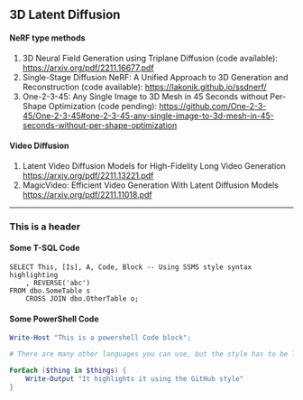## 3D Latent Diffusion

#### NeRF type methods

1. 3D Neural Field Generation using Triplane Diffusion (code available): https://arxiv.org/pdf/2211.16677.pdf
2. Single-Stage Diffusion NeRF: A Unified Approach to 3D Generation and Reconstruction (code available): https://lakonik.github.io/ssdnerf/
3. One-2-3-45: Any Single Image to 3D Mesh in 45 Seconds without Per-Shape Optimization (code pending): https://github.com/One-2-3-45/One-2-3-45#one-2-3-45-any-single-image-to-3d-mesh-in-45-seconds-without-per-shape-optimization


#### Video Diffusion

1. Latent Video Diffusion Models for High-Fidelity Long Video Generation https://arxiv.org/pdf/2211.13221.pdf
2. MagicVideo: Efficient Video Generation With Latent Diffusion Models https://arxiv.org/pdf/2211.11018.pdf


---

### This is a header

#### Some T-SQL Code

```tsql
SELECT This, [Is], A, Code, Block -- Using SSMS style syntax highlighting
    , REVERSE('abc')
FROM dbo.SomeTable s
    CROSS JOIN dbo.OtherTable o;
```

#### Some PowerShell Code

```powershell
Write-Host "This is a powershell Code block";

# There are many other languages you can use, but the style has to be loaded first

ForEach ($thing in $things) {
    Write-Output "It highlights it using the GitHub style"
}
```

